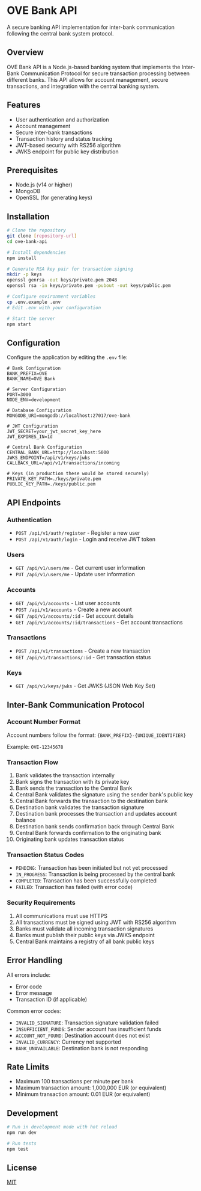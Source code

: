 # OVE Bank API

A secure banking API implementation for inter-bank communication following the central bank system protocol.

## Overview

OVE Bank API is a Node.js-based banking system that implements the Inter-Bank Communication Protocol for secure transaction processing between different banks. This API allows for account management, secure transactions, and integration with the central banking system.

## Features

- User authentication and authorization
- Account management
- Secure inter-bank transactions
- Transaction history and status tracking
- JWT-based security with RS256 algorithm
- JWKS endpoint for public key distribution

## Prerequisites

- Node.js (v14 or higher)
- MongoDB
- OpenSSL (for generating keys)

## Installation

```bash
# Clone the repository
git clone [repository-url]
cd ove-bank-api

# Install dependencies
npm install

# Generate RSA key pair for transaction signing
mkdir -p keys
openssl genrsa -out keys/private.pem 2048
openssl rsa -in keys/private.pem -pubout -out keys/public.pem

# Configure environment variables
cp .env.example .env
# Edit .env with your configuration

# Start the server
npm start
```

## Configuration

Configure the application by editing the `.env` file:

```
# Bank Configuration
BANK_PREFIX=OVE
BANK_NAME=OVE Bank

# Server Configuration
PORT=3000
NODE_ENV=development

# Database Configuration
MONGODB_URI=mongodb://localhost:27017/ove-bank

# JWT Configuration
JWT_SECRET=your_jwt_secret_key_here
JWT_EXPIRES_IN=1d

# Central Bank Configuration
CENTRAL_BANK_URL=http://localhost:5000
JWKS_ENDPOINT=/api/v1/keys/jwks
CALLBACK_URL=/api/v1/transactions/incoming

# Keys (in production these would be stored securely)
PRIVATE_KEY_PATH=./keys/private.pem
PUBLIC_KEY_PATH=./keys/public.pem
```

## API Endpoints

### Authentication
- `POST /api/v1/auth/register` - Register a new user
- `POST /api/v1/auth/login` - Login and receive JWT token

### Users
- `GET /api/v1/users/me` - Get current user information
- `PUT /api/v1/users/me` - Update user information

### Accounts
- `GET /api/v1/accounts` - List user accounts
- `POST /api/v1/accounts` - Create a new account
- `GET /api/v1/accounts/:id` - Get account details
- `GET /api/v1/accounts/:id/transactions` - Get account transactions

### Transactions
- `POST /api/v1/transactions` - Create a new transaction
- `GET /api/v1/transactions/:id` - Get transaction status

### Keys
- `GET /api/v1/keys/jwks` - Get JWKS (JSON Web Key Set)

## Inter-Bank Communication Protocol

### Account Number Format

Account numbers follow the format: `{BANK_PREFIX}-{UNIQUE_IDENTIFIER}`

Example: `OVE-12345678`

### Transaction Flow

1. Bank validates the transaction internally
2. Bank signs the transaction with its private key
3. Bank sends the transaction to the Central Bank
4. Central Bank validates the signature using the sender bank's public key
5. Central Bank forwards the transaction to the destination bank
6. Destination bank validates the transaction signature
7. Destination bank processes the transaction and updates account balance
8. Destination bank sends confirmation back through Central Bank
9. Central Bank forwards confirmation to the originating bank
10. Originating bank updates transaction status

### Transaction Status Codes

- `PENDING`: Transaction has been initiated but not yet processed
- `IN_PROGRESS`: Transaction is being processed by the central bank
- `COMPLETED`: Transaction has been successfully completed
- `FAILED`: Transaction has failed (with error code)

### Security Requirements

1. All communications must use HTTPS
2. All transactions must be signed using JWT with RS256 algorithm
3. Banks must validate all incoming transaction signatures
4. Banks must publish their public keys via JWKS endpoint
5. Central Bank maintains a registry of all bank public keys

## Error Handling

All errors include:
- Error code
- Error message
- Transaction ID (if applicable)

Common error codes:
- `INVALID_SIGNATURE`: Transaction signature validation failed
- `INSUFFICIENT_FUNDS`: Sender account has insufficient funds
- `ACCOUNT_NOT_FOUND`: Destination account does not exist
- `INVALID_CURRENCY`: Currency not supported
- `BANK_UNAVAILABLE`: Destination bank is not responding

## Rate Limits

- Maximum 100 transactions per minute per bank
- Maximum transaction amount: 1,000,000 EUR (or equivalent)
- Minimum transaction amount: 0.01 EUR (or equivalent)

## Development

```bash
# Run in development mode with hot reload
npm run dev

# Run tests
npm test
```

## License

[MIT](LICENSE)